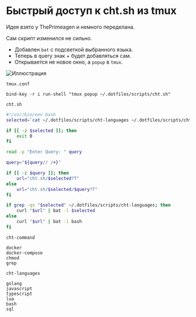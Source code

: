 # Быстрый доступ к cht.sh из tmux

Идея взято у ThePrimeagen и немного переделана.

Сам скрипт изменился не сильно.

- Добавлен `bat` с подсветкой выбранного языка.
- Теперь в query знак + будет добавляться сам.
- Открывается не новое окно, а `popup` в `tmux`.

![Иллюстрация](![Описание](images/tmux.png))

`tmux.conf`
```
bind-key -r i run-shell "tmux popup ~/.dotfiles/scripts/cht.sh"
```

`cht.sh`
```bash
#!/usr/bin/env bash
selected=`cat ~/.dotfiles/scripts/cht-languages ~/.dotfiles/scripts/cht-command | fzf`

if [[ -z $selected ]]; then
    exit 0
fi

read -p "Enter Query: " query

query="${query// /+}"

if [[ -z $query ]]; then
    url="cht.sh/$selected?T"
else
    url="cht.sh/$selected/$query?T"
fi

if grep -qs "$selected" ~/.dotfiles/scripts/cht-languages; then
    curl "$url" | bat -l $selected
else
    curl "$url" | bat -l bash
fi
```

`cht-command`
```
docker
docker-compose
chmod
grep
```

`cht-languages`
```
golang
javascript
typescript
lua
bash
sql
```
